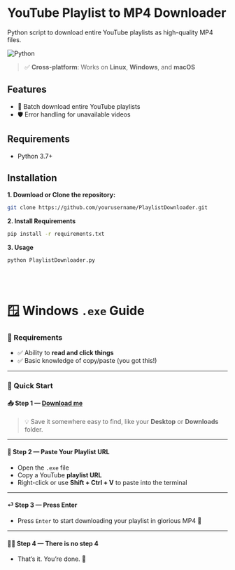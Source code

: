 # YouTube Playlist to MP4 Downloader

Python script to download entire YouTube playlists as high-quality MP4 files.

![Python](https://img.shields.io/badge/Python-3.7%2B-blue)
> ✅ **Cross-platform**: Works on **Linux**, **Windows**, and **macOS**
## Features

- 🎵 Batch download entire YouTube playlists
- 🛡️ Error handling for unavailable videos

## Requirements

- Python 3.7+

## Installation

**1. Download or Clone the repository:**
```bash
git clone https://github.com/yourusername/PlaylistDownloader.git
```
**2. Install Requirements**
```bash
pip install -r requirements.txt
```  
**3. Usage**
```bash
python PlaylistDownloader.py
```

<br><br>
# 🪟 Windows  `.exe` Guide
### 🧰 Requirements
- ✅ Ability to **read and click things**  
- ✅ Basic knowledge of copy/paste (you got this!)

---

### 🚀 Quick Start 

#### 📥 Step 1 — [Download me](https://github.com/Molderon/PlaylistDownloder/tree/main/Windows)  
> 💡 Save it somewhere easy to find, like your **Desktop** or **Downloads** folder.

---

#### 🔗 Step 2 — Paste Your Playlist URL
- Open the `.exe` file  
- Copy a YouTube **playlist URL**  
- Right-click or use **Shift + Ctrl + V** to paste into the terminal

---

#### ⏎ Step 3 — Press Enter
- Press `Enter` to start downloading your playlist in glorious MP4 🎉

---

#### 🧙‍♂️ Step 4 — There is no step 4
- That’s it. You’re done. 🥳
